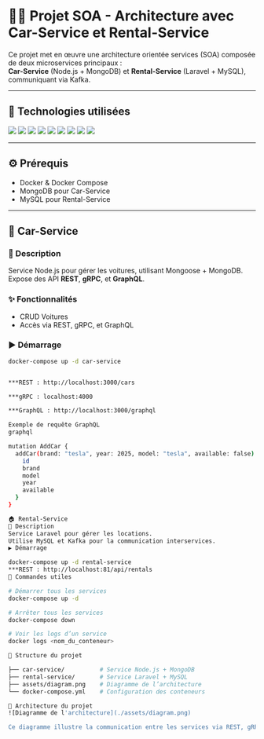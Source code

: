 # 🚗🔧 Projet SOA - Architecture avec Car-Service et Rental-Service

Ce projet met en œuvre une architecture orientée services (SOA) composée de deux microservices principaux :  
**Car-Service** (Node.js + MongoDB) et **Rental-Service** (Laravel + MySQL), communiquant via Kafka.

---

## 🧰 Technologies utilisées

<p align="left">
  <img src="https://img.shields.io/badge/Node.js-339933?logo=node.js&logoColor=white" />
  <img src="https://img.shields.io/badge/Laravel-F9322C?logo=laravel&logoColor=white" />
  <img src="https://img.shields.io/badge/Docker-2496ED?logo=docker&logoColor=white" />
  <img src="https://img.shields.io/badge/MongoDB-47A248?logo=mongodb&logoColor=white" />
  <img src="https://img.shields.io/badge/MySQL-4479A1?logo=mysql&logoColor=white" />
  <img src="https://img.shields.io/badge/Apache Kafka-231F20?logo=apachekafka&logoColor=white" />
  <img src="https://img.shields.io/badge/GraphQL-E10098?logo=graphql&logoColor=white" />
  <img src="https://img.shields.io/badge/gRPC-5C7AEA?logo=grpc&logoColor=white" />
  <img src="https://img.shields.io/badge/REST-000000?logo=rest&logoColor=white" />
</p>

---

## ⚙️ Prérequis

- Docker & Docker Compose
- MongoDB pour Car-Service
- MySQL pour Rental-Service

---

## 🚙 Car-Service

### 📄 Description

Service Node.js pour gérer les voitures, utilisant Mongoose + MongoDB.  
Expose des API **REST**, **gRPC**, et **GraphQL**.

### ✨ Fonctionnalités

- CRUD Voitures
- Accès via REST, gRPC, et GraphQL

### ▶️ Démarrage

```bash
docker-compose up -d car-service


***REST : http://localhost:3000/cars

***gRPC : localhost:4000

***GraphQL : http://localhost:3000/graphql

Exemple de requête GraphQL
graphql

mutation AddCar {
  addCar(brand: "tesla", year: 2025, model: "tesla", available: false) {
    id
    brand
    model
    year
    available
  }
}

🏠 Rental-Service
📄 Description
Service Laravel pour gérer les locations.
Utilise MySQL et Kafka pour la communication interservices.
▶️ Démarrage

docker-compose up -d rental-service
***REST : http://localhost:81/api/rentals
🧾 Commandes utiles

# Démarrer tous les services
docker-compose up -d

# Arrêter tous les services
docker-compose down

# Voir les logs d’un service
docker logs <nom_du_conteneur>

🧱 Structure du projet

├── car-service/          # Service Node.js + MongoDB
├── rental-service/       # Service Laravel + MySQL
├── assets/diagram.png    # Diagramme de l’architecture
└── docker-compose.yml    # Configuration des conteneurs

🧩 Architecture du projet
![Diagramme de l'architecture](./assets/diagram.png)

Ce diagramme illustre la communication entre les services via REST, gRPC, GraphQL, et Kafka.


